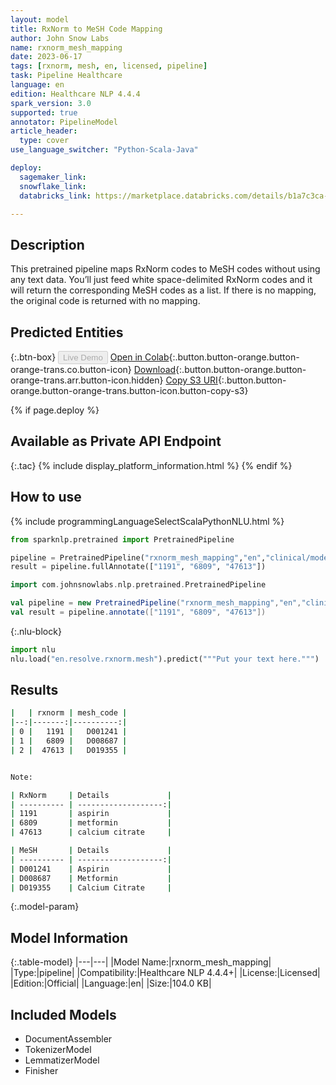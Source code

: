```yaml
---
layout: model
title: RxNorm to MeSH Code Mapping
author: John Snow Labs
name: rxnorm_mesh_mapping
date: 2023-06-17
tags: [rxnorm, mesh, en, licensed, pipeline]
task: Pipeline Healthcare
language: en
edition: Healthcare NLP 4.4.4
spark_version: 3.0
supported: true
annotator: PipelineModel
article_header:
  type: cover
use_language_switcher: "Python-Scala-Java"

deploy:
  sagemaker_link: 
  snowflake_link: 
  databricks_link: https://marketplace.databricks.com/details/b1a7c3ca-3d76-4434-a979-7ed9ad720530/John-Snow-Labs_RxNorm-to-MeSH-Code-Mapper

---
```


## Description

This pretrained pipeline maps RxNorm codes to MeSH codes without using any text data. You’ll just feed white space-delimited RxNorm codes and it will return the corresponding MeSH codes as a list. If there is no mapping, the original code is returned with no mapping.

## Predicted Entities



{:.btn-box}
<button class="button button-orange" disabled>Live Demo</button>
[Open in Colab](https://colab.research.google.com/github/JohnSnowLabs/spark-nlp-workshop/blob/master/healthcare-nlp/06.1.Code_Mapping_Pipelines.ipynb){:.button.button-orange.button-orange-trans.co.button-icon}
[Download](https://s3.amazonaws.com/auxdata.johnsnowlabs.com/clinical/models/rxnorm_mesh_mapping_en_4.4.4_3.0_1686979224907.zip){:.button.button-orange.button-orange-trans.arr.button-icon.hidden}
[Copy S3 URI](s3://auxdata.johnsnowlabs.com/clinical/models/rxnorm_mesh_mapping_en_4.4.4_3.0_1686979224907.zip){:.button.button-orange.button-orange-trans.button-icon.button-copy-s3}

{% if page.deploy %}
## Available as Private API Endpoint

{:.tac}
{% include display_platform_information.html %}
{% endif %}

## How to use

<div class="tabs-box" markdown="1">
{% include programmingLanguageSelectScalaPythonNLU.html %}

```python
from sparknlp.pretrained import PretrainedPipeline

pipeline = PretrainedPipeline("rxnorm_mesh_mapping","en","clinical/models")
result = pipeline.fullAnnotate(["1191", "6809", "47613"])
```
```scala
import com.johnsnowlabs.nlp.pretrained.PretrainedPipeline

val pipeline = new PretrainedPipeline("rxnorm_mesh_mapping","en","clinical/models")
val result = pipeline.annotate(["1191", "6809", "47613"])
```


{:.nlu-block}
```python
import nlu
nlu.load("en.resolve.rxnorm.mesh").predict("""Put your text here.""")
```

</div>


## Results

```bash
|   | rxnorm | mesh_code |
|--:|-------:|----------:|
| 0 |   1191 |   D001241 |
| 1 |   6809 |   D008687 |
| 2 |  47613 |   D019355 |


Note: 

| RxNorm     | Details             | 
| ---------- | -------------------:|
| 1191       | aspirin             |
| 6809       | metformin           |
| 47613      | calcium citrate     |

| MeSH       | Details             |
| ---------- | -------------------:|
| D001241    | Aspirin             |
| D008687    | Metformin           |
| D019355    | Calcium Citrate     |
```

{:.model-param}
## Model Information

{:.table-model}
|---|---|
|Model Name:|rxnorm_mesh_mapping|
|Type:|pipeline|
|Compatibility:|Healthcare NLP 4.4.4+|
|License:|Licensed|
|Edition:|Official|
|Language:|en|
|Size:|104.0 KB|

## Included Models

- DocumentAssembler
- TokenizerModel
- LemmatizerModel
- Finisher